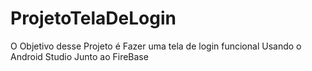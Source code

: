 # ProjetoTelaDeLogin
 O Objetivo desse Projeto é Fazer uma tela de login funcional Usando o Android Studio Junto ao FireBase
